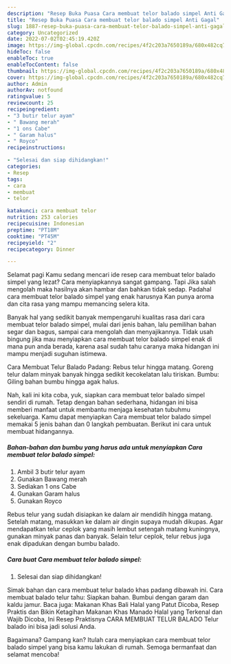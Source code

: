 ```yaml
---
description: "Resep Buka Puasa Cara membuat telor balado simpel Anti Gagal"
title: "Resep Buka Puasa Cara membuat telor balado simpel Anti Gagal"
slug: 1887-resep-buka-puasa-cara-membuat-telor-balado-simpel-anti-gagal
category: Uncategorized
date: 2022-07-02T02:45:19.420Z
image: https://img-global.cpcdn.com/recipes/4f2c203a7650189a/680x482cq70/cara-membuat-telor-balado-simpel-foto-resep-utama.jpg
hideToc: false
enableToc: true
enableTocContent: false
thumbnail: https://img-global.cpcdn.com/recipes/4f2c203a7650189a/680x482cq70/cara-membuat-telor-balado-simpel-foto-resep-utama.jpg
cover: https://img-global.cpcdn.com/recipes/4f2c203a7650189a/680x482cq70/cara-membuat-telor-balado-simpel-foto-resep-utama.jpg
author: Admin
authorAv: notfound
ratingvalue: 5
reviewcount: 25
recipeingredient:
- "3 butir telur ayam"
- " Bawang merah"
- "1 ons Cabe"
- " Garam halus"
- " Royco"
recipeinstructions:

- "Selesai dan siap dihidangkan!"
categories:
- Resep
tags:
- cara
- membuat
- telor

katakunci: cara membuat telor 
nutrition: 253 calories
recipecuisine: Indonesian
preptime: "PT18M"
cooktime: "PT45M"
recipeyield: "2"
recipecategory: Dinner

---
```



Selamat pagi Kamu sedang mencari ide resep cara membuat telor balado simpel yang lezat? Cara menyiapkannya sangat gampang. Tapi Jika salah mengolah maka hasilnya akan hambar dan bahkan tidak sedap. Padahal cara membuat telor balado simpel yang enak harusnya Kan punya aroma dan cita rasa yang mampu memancing selera kita.


Banyak hal yang sedikit banyak mempengaruhi kualitas rasa dari cara membuat telor balado simpel, mulai dari jenis bahan, lalu pemilihan bahan segar dan bagus, sampai cara mengolah dan menyajikannya. Tidak usah bingung jika mau menyiapkan cara membuat telor balado simpel enak di mana pun anda berada, karena asal sudah tahu caranya maka hidangan ini mampu menjadi suguhan istimewa.

Cara Membuat Telur Balado Padang: Rebus telur hingga matang. Goreng telur dalam minyak banyak hingga sedikit kecokelatan lalu tiriskan. Bumbu: Giling bahan bumbu hingga agak halus.


Nah, kali ini kita coba, yuk, siapkan cara membuat telor balado simpel sendiri di rumah. Tetap dengan bahan sederhana, hidangan ini bisa memberi manfaat untuk membantu menjaga kesehatan tubuhmu sekeluarga. Kamu dapat menyiapkan Cara membuat telor balado simpel memakai 5 jenis bahan dan 0 langkah pembuatan. Berikut ini cara untuk membuat hidangannya.

<!--inarticleads1-->

##### Bahan-bahan dan bumbu yang harus ada untuk menyiapkan Cara membuat telor balado simpel:

1. Ambil 3 butir telur ayam
1. Gunakan  Bawang merah
1. Sediakan 1 ons Cabe
1. Gunakan  Garam halus
1. Gunakan  Royco


Rebus telur yang sudah disiapkan ke dalam air mendidih hingga matang. Setelah matang, masukkan ke dalam air dingin supaya mudah dikupas. Agar mendapatkan telur ceplok yang masih lembut setengah matang kuningnya, gunakan minyak panas dan banyak. Selain telur ceplok, telur rebus juga enak dipadukan dengan bumbu balado. 

<!--inarticleads2-->

##### Cara buat Cara membuat telor balado simpel:


1. Selesai dan siap dihidangkan!

Simak bahan dan cara membuat telur balado khas padang dibawah ini. Cara membuat balado telur tahu: Siapkan bahan. Bumbui dengan garam dan kaldu jamur. Baca juga: Makanan Khas Bali Halal yang Patut Dicoba, Resep Praktis dan Bikin Ketagihan Makanan Khas Manado Halal yang Terkenal dan Wajib Dicoba, Ini Resep Praktisnya CARA MEMBUAT TELUR BALADO Telur balado ini bisa jadi solusi Anda. 

Bagaimana? Gampang kan? Itulah cara menyiapkan cara membuat telor balado simpel yang bisa kamu lakukan di rumah. Semoga bermanfaat dan selamat mencoba!
